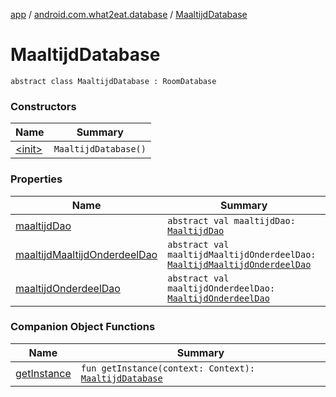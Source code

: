 [app](../../index.md) / [android.com.what2eat.database](../index.md) / [MaaltijdDatabase](./index.md)

# MaaltijdDatabase

`abstract class MaaltijdDatabase : RoomDatabase`

### Constructors

| Name | Summary |
|---|---|
| [&lt;init&gt;](-init-.md) | `MaaltijdDatabase()` |

### Properties

| Name | Summary |
|---|---|
| [maaltijdDao](maaltijd-dao.md) | `abstract val maaltijdDao: `[`MaaltijdDao`](../-maaltijd-dao/index.md) |
| [maaltijdMaaltijdOnderdeelDao](maaltijd-maaltijd-onderdeel-dao.md) | `abstract val maaltijdMaaltijdOnderdeelDao: `[`MaaltijdMaaltijdOnderdeelDao`](../-maaltijd-maaltijd-onderdeel-dao/index.md) |
| [maaltijdOnderdeelDao](maaltijd-onderdeel-dao.md) | `abstract val maaltijdOnderdeelDao: `[`MaaltijdOnderdeelDao`](../-maaltijd-onderdeel-dao/index.md) |

### Companion Object Functions

| Name | Summary |
|---|---|
| [getInstance](get-instance.md) | `fun getInstance(context: Context): `[`MaaltijdDatabase`](./index.md) |
